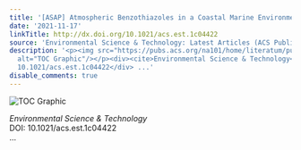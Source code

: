 ```yaml
---
title: '[ASAP] Atmospheric Benzothiazoles in a Coastal Marine Environment'
date: '2021-11-17'
linkTitle: http://dx.doi.org/10.1021/acs.est.1c04422
source: 'Environmental Science & Technology: Latest Articles (ACS Publications)'
description: '<p><img src="https://pubs.acs.org/na101/home/literatum/publisher/achs/journals/content/esthag/0/esthag.ahead-of-print/acs.est.1c04422/20211117/images/medium/es1c04422_0005.gif"
  alt="TOC Graphic"/></p><div><cite>Environmental Science & Technology</cite></div><div>DOI:
  10.1021/acs.est.1c04422</div> ...'
disable_comments: true
---
```

<p><img src="https://pubs.acs.org/na101/home/literatum/publisher/achs/journals/content/esthag/0/esthag.ahead-of-print/acs.est.1c04422/20211117/images/medium/es1c04422_0005.gif" alt="TOC Graphic"/></p><div><cite>Environmental Science & Technology</cite></div><div>DOI: 10.1021/acs.est.1c04422</div> ...